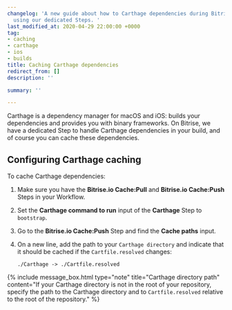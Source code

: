 ```yaml
---
changelog: 'A new guide about how to Carthage dependencies during Bitrise builds,
  using our dedicated Steps. '
last_modified_at: 2020-04-29 22:00:00 +0000
tag:
- caching
- carthage
- ios
- builds
title: Caching Carthage dependencies
redirect_from: []
description: ''

summary: ''

---
```

Carthage is a dependency manager for macOS and iOS: builds your dependencies and provides you with binary frameworks. On Bitrise, we have a dedicated Step to handle Carthage dependencies in your build, and of course you can cache these dependencies. 

## Configuring Carthage caching 

To cache Carthage dependencies:

1. Make sure you have the **Bitrise.io Cache:Pull** and **Bitrise.io Cache:Push** Steps in your Workflow.
1. Set the **Carthage command to run** input of the **Carthage** Step to `bootstrap`. 
1. Go to the **Bitrise.io Cache:Push** Step and find the **Cache paths** input. 
1. On a new line, add the path to your `Carthage directory` and indicate that it should be cached if the `Cartfile.resolved` changes: 

    `./Carthage -> ./Cartfile.resolved`

{% include message_box.html type="note" title="Carthage directory path" content="If your Carthage directory is not in the root of your repository, specify the path to the Carthage directory and to `Cartfile.resolved` relative to the root of the repository." %}